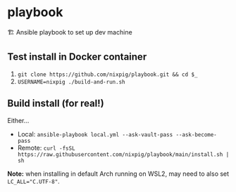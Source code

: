 # playbook

🏗️ Ansible playbook to set up dev machine

## Test install in Docker container

1. `git clone https://github.com/nixpig/playbook.git && cd $_`
1. `USERNAME=nixpig ./build-and-run.sh`

## Build install (for real!)

Either...

- Local: `ansible-playbook local.yml --ask-vault-pass --ask-become-pass`
- Remote: `curl -fsSL https://raw.githubusercontent.com/nixpig/playbook/main/install.sh | sh`

**Note:** when installing in default Arch running on WSL2, may need to also set `LC_ALL="C.UTF-8"`.
